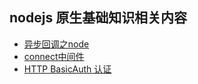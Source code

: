 ## nodejs 原生基础知识相关内容

- [异步回调之node](./async-code)
- [connect中间件](./connect)
- [HTTP BasicAuth 认证](./basicAuth)


